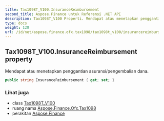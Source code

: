 ```yaml
---
title: Tax1098T_V100.InsuranceReimbursement
second_title: Aspose.Finance untuk Referensi .NET API
description: Tax1098T_V100 Properti. Mendapat atau menetapkan penggantian asuransi/pengembalian dana.
type: docs
weight: 120
url: /id/net/aspose.finance.ofx.tax1098/tax1098t_v100/insurancereimbursement/
---
```

## Tax1098T_V100.InsuranceReimbursement property

Mendapat atau menetapkan penggantian asuransi/pengembalian dana.

```csharp
public string InsuranceReimbursement { get; set; }
```

### Lihat juga

* class [Tax1098T_V100](../)
* ruang nama [Aspose.Finance.Ofx.Tax1098](../../tax1098t_v100/)
* perakitan [Aspose.Finance](../../../)


